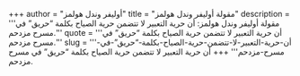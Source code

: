 +++
author = "أوليفر وندل هولمز"
title = "مقولة أوليفر وندل هولمز"
description = '''مقولة أوليفر وندل هولمز: أن حرية التعبير لا تتضمن حرية الصياح بكلمة “حريق” في مسرح مزدحم.'''
quote = '''أن حرية التعبير لا تتضمن حرية الصياح بكلمة “حريق” في مسرح مزدحم.'''
slug = '''أن-حرية-التعبير-لا-تتضمن-حرية-الصياح-بكلمة-“حريق”-في-مسرح-مزدحم'''
+++
أن حرية التعبير لا تتضمن حرية الصياح بكلمة “حريق” في مسرح مزدحم.
